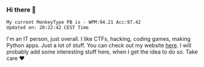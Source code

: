 ### Hi there 👋
<!-- PB START -->
```
My current MonkeyType PB is - WPM:94.21 Acc:97.42
Updated on: 20:22:42 CEST Time
```
<!-- PB END -->
I'm an IT person, just overall. I like CTFs, hacking, coding games, making Python apps. Just a lot of stuff.
You can check out my website [here](https://skill3472.github.io/).
I will probably add some interesting stuff here, when I get the idea to do so. Take care ❤️
